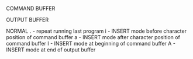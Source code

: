 COMMAND BUFFER

OUTPUT BUFFER

NORMAL
. - repeat running last program
i - INSERT mode before character position of command buffer
a - INSERT mode after character position of command buffer
I - INSERT mode at beginning of command buffer
A - INSERT mode at end of output buffer
